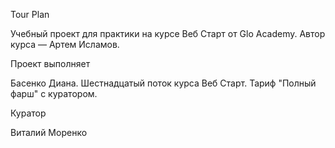 Tour Plan

Учебный проект для практики на курсе Веб Старт от Glo Academy. Автор курса — Артем Исламов.

Проект выполняет

Басенко Диана. Шестнадцатый поток курса Веб Старт. Тариф "Полный фарш" с куратором.

Куратор

Виталий Моренко
